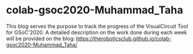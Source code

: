 # colab-gsoc2020-Muhammad_Taha

This blog serves the purpose to track the progress of the VisualCircuit Tool for GSoC'2020.
A detailed description on the work done during each week will be provided on the blog:
https://theroboticsclub.github.io/colab-gsoc2020-Muhammad_Taha/ 
